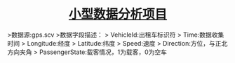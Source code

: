 <h1 align="center"><a href="https://github.com/2020chen/JAVA-dataAnalysis" target="_blank">小型数据分析项目</a></h1>
>数据源:gps.scv
>数据字段描述：
> VehicleId:出租车标识符
> Time:数据收集时间
> Longitude:经度
> Latitude:纬度
> Speed:速度
> Direction:方位，与正北方向夹角
> PassengerState:载客情况，1为载客，0为空车
